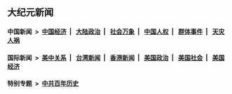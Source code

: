 ## 大纪元新闻

#### 中国新闻 &nbsp;>&nbsp; [中国经济](indexes/ncid283/README.md?05160045) &nbsp;| &nbsp; [大陆政治](indexes/ncid277/README.md?05160045) &nbsp;| &nbsp; [社会万象](indexes/ncid282/README.md?05160045) &nbsp;| &nbsp; [中国人权](indexes/ncid278/README.md?05160045) &nbsp;| &nbsp; [群体事件](indexes/ncid279/README.md?05160045) &nbsp;| &nbsp; [天灾人祸](indexes/ncid280/README.md?05160045)

#### 国际新闻 &nbsp;>&nbsp; [美中关系](indexes/nf1412576/README.md?05160045) &nbsp;| &nbsp; [台湾新闻](indexes/ncid1349361/README.md?05160045) &nbsp;| &nbsp; [香港新闻](indexes/ncid1349362/README.md?05160045) &nbsp;| &nbsp; [美国政治](indexes/ncid1078159/README.md?05160045) &nbsp;| &nbsp; [美国社会](indexes/ncid1078160/README.md?05160045) &nbsp;| &nbsp; [美国经济](indexes/ncid1078158/README.md?05160045)

#### 特别专题 &nbsp;>&nbsp; [中共百年历史](https://github.com/easy2view/epoch-special/blob/master/README.md?05160045)  
